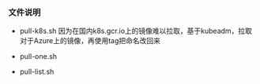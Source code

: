 ### 文件说明
+ pull-k8s.sh 因为在国内k8s.gcr.io上的镜像难以拉取，基于kubeadm，拉取对于Azure上的镜像，再使用tag把命名改回来

+ pull-one.sh

+ pull-list.sh